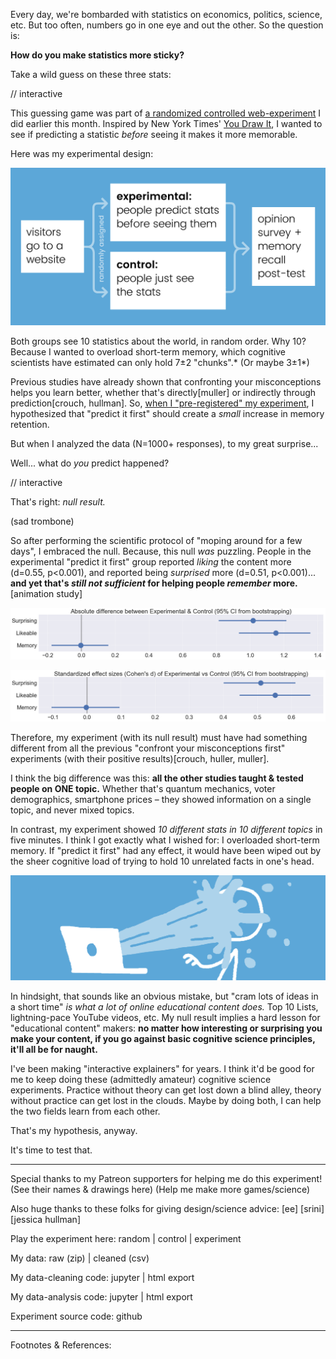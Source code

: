 Every day, we're bombarded with statistics on economics, politics, science, etc. But too often, numbers go in one eye and out the other. So the question is:

**How do you make statistics more sticky?**

Take a wild guess on these three stats:

// interactive

This guessing game was part of [a randomized controlled web-experiment]() I did earlier this month. Inspired by New York Times' [You Draw It](), I wanted to see if predicting a statistic *before* seeing it makes it more memorable.

Here was my experimental design:

![](design.png)

Both groups see 10 statistics about the world, in random order. Why 10? Because I wanted to overload short-term memory, which cognitive scientists have estimated can only hold 7±2 "chunks".* (Or maybe 3±1*)

Previous studies have already shown that confronting your misconceptions helps you learn better, whether that's directly[muller] or indirectly through prediction[crouch, hullman]. So, [when I "pre-registered" my experiment](), I hypothesized that "predict it first" should create a *small* increase in memory retention.

But when I analyzed the data (N=1000+ responses), to my great surprise...

Well... what do *you* predict happened?

// interactive

That's right: *null result.*

(sad trombone)

So after performing the scientific protocol of "moping around for a few days", I embraced the null. Because, this null *was* puzzling. People in the experimental "predict it first" group reported *liking* the content more (d=0.55, p<0.001), and reported being *surprised* more (d=0.51, p<0.001)... **and yet that's *still not sufficient* for helping people *remember* more.**[animation study]

![](metrics1.png)

![](metrics2.png)

Therefore, my experiment (with its null result) must have had something different from all the previous "confront your misconceptions first" experiments (with their positive results)[crouch, huller, muller].

I think the big difference was this: **all the other studies taught & tested people on ONE topic.** Whether that's quantum mechanics, voter demographics, smartphone prices – they showed information on a single topic, and never mixed topics.

In contrast, my experiment showed *10 different stats in 10 different topics* in five minutes. I think I got exactly what I wished for: I overloaded short-term memory. If "predict it first" had any effect, it would have been wiped out by the sheer cognitive load of trying to hold 10 unrelated facts in one's head.

![](splash.png)

In hindsight, that sounds like an obvious mistake, but "cram lots of ideas in a short time" *is what a lot of online educational content does.* Top 10 Lists, lightning-pace YouTube videos, etc. My null result implies a hard lesson for "educational content" makers: **no matter how interesting or surprising you make your content, if you go against basic cognitive science principles, it'll all be for naught.**

I've been making "interactive explainers" for years. I think it'd be good for me to keep doing these (admittedly amateur) cognitive science experiments. Practice without theory can get lost down a blind alley, theory without practice can get lost in the clouds. Maybe by doing both, I can help the two fields learn from each other.

That's my hypothesis, anyway.

It's time to test that.

---

Special thanks to my Patreon supporters for helping me do this experiment! (See their names & drawings here) (Help me make more games/science)

Also huge thanks to these folks for giving design/science advice: [ee] [srini] [jessica hullman]

Play the experiment here: random | control | experiment

My data: raw (zip) | cleaned (csv)

My data-cleaning code: jupyter | html export

My data-analysis code: jupyter | html export

Experiment source code: github

---

Footnotes & References: